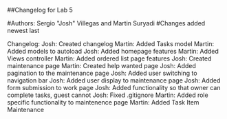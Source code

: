 ##Changelog for Lab 5

#Authors: Sergio "Josh" Villegas and Martin Suryadi
#Changes added newest last

Changelog:
Josh:   Created changelog
Martin: Added Tasks model
Martin: Added models to autoload
Josh:   Added homepage features
Martin: Added Views controller
Martin: Added ordered list page features
Josh:   Created maintenance page
Martin: Created help wanted page
Josh:   Added pagination to the maintenance page
Josh:   Added user switching to navigation bar
Josh:   Added user display to maintenance page
Josh:   Added form submission to work page
Josh:   Added functionality so that owner can complete tasks, guest cannot
Josh:   Fixed .gitignore
Martin: Added role specific functionality to maintenence page
Martin: Added Task Item Maintenance